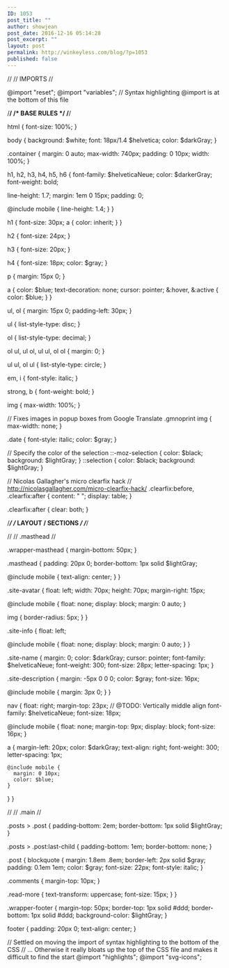 ```yaml
---
ID: 1053
post_title: ""
author: showjean
post_date: 2016-12-16 05:14:28
post_excerpt: ""
layout: post
permalink: http://winkeyless.com/blog/?p=1053
published: false
---
```

//
// IMPORTS
//

@import "reset";
@import "variables";
// Syntax highlighting @import is at the bottom of this file

/**************/
/* BASE RULES */
/**************/

html {
  font-size: 100%;
}

body {
	background: $white;
  font: 18px/1.4 $helvetica;
  color: $darkGray;
}

.container {
  margin: 0 auto;
  max-width: 740px;
  padding: 0 10px;
  width: 100%;
}

h1, h2, h3, h4, h5, h6 {
  font-family: $helveticaNeue;
  color: $darkerGray;
  font-weight: bold;

  line-height: 1.7;
  margin: 1em 0 15px;
  padding: 0;

  @include mobile {
    line-height: 1.4;
  }
}

h1 {
  font-size: 30px;
  a {
    color: inherit;
  }
}

h2 {
  font-size: 24px;
}

h3 {
  font-size: 20px;
}

h4 {
  font-size: 18px;
  color: $gray;
}

p {
  margin: 15px 0;
}

a {
  color: $blue;
  text-decoration: none;
	cursor: pointer;
  &:hover, &:active {
    color: $blue;
  }
}

ul, ol {
  margin: 15px 0;
  padding-left: 30px;
}

ul {
  list-style-type: disc;
}

ol {
  list-style-type: decimal;
}

ol ul, ul ol, ul ul, ol ol {
  margin: 0;
}

ul ul, ol ul {
  list-style-type: circle;
}

em, i {
  font-style: italic;
}

strong, b {
  font-weight: bold;
}

img {
  max-width: 100%;
}

// Fixes images in popup boxes from Google Translate
.gmnoprint img {
  max-width: none;
}

.date {
  font-style: italic;
  color: $gray;
}

// Specify the color of the selection
::-moz-selection {
  color: $black;
  background: $lightGray;
}
::selection {
  color: $black;
  background: $lightGray;
}

// Nicolas Gallagher's micro clearfix hack
// http://nicolasgallagher.com/micro-clearfix-hack/
.clearfix:before,
.clearfix:after {
    content: " ";
    display: table;
}

.clearfix:after {
    clear: both;
}

/*********************/
/* LAYOUT / SECTIONS */
/*********************/

//
// .masthead
//

.wrapper-masthead {
  margin-bottom: 50px;
}

.masthead {
  padding: 20px 0;
  border-bottom: 1px solid $lightGray;

  @include mobile {
    text-align: center;
  }
}

.site-avatar {
  float: left;
  width: 70px;
  height: 70px;
  margin-right: 15px;

  @include mobile {
    float: none;
    display: block;
    margin: 0 auto;
  }

  img {
    border-radius: 5px;
  }
}

.site-info {
  float: left;

  @include mobile {
    float: none;
    display: block;
    margin: 0 auto;
  }
}

.site-name {
  margin: 0;
  color: $darkGray;
  cursor: pointer;
  font-family: $helveticaNeue;
  font-weight: 300;
  font-size: 28px;
  letter-spacing: 1px;
}

.site-description {
  margin: -5px 0 0 0;
  color: $gray;
  font-size: 16px;

  @include mobile {
    margin: 3px 0;
  }
}

nav {
  float: right;
  margin-top: 23px; // @TODO: Vertically middle align
  font-family: $helveticaNeue;
  font-size: 18px;

  @include mobile {
    float: none;
    margin-top: 9px;
    display: block;
    font-size: 16px;
  }

  a {
    margin-left: 20px;
    color: $darkGray;
    text-align: right;
    font-weight: 300;
    letter-spacing: 1px;

    @include mobile {
      margin: 0 10px;
      color: $blue;
    }
  }
}

//
// .main
//

.posts > .post {
  padding-bottom: 2em;
  border-bottom: 1px solid $lightGray;
}

.posts > .post:last-child {
  padding-bottom: 1em;
  border-bottom: none;
}

.post {
  blockquote {
    margin: 1.8em .8em;
    border-left: 2px solid $gray;
    padding: 0.1em 1em;
    color: $gray;
    font-size: 22px;
    font-style: italic;
  }

  .comments {
    margin-top: 10px;
  }

  .read-more {
    text-transform: uppercase;
    font-size: 15px;
  }
}

.wrapper-footer {
  margin-top: 50px;
  border-top: 1px solid #ddd;
  border-bottom: 1px solid #ddd;
  background-color: $lightGray;
}

footer {
  padding: 20px 0;
  text-align: center;
}

// Settled on moving the import of syntax highlighting to the bottom of the CSS
// ... Otherwise it really bloats up the top of the CSS file and makes it difficult to find the start
@import "highlights";
@import "svg-icons";